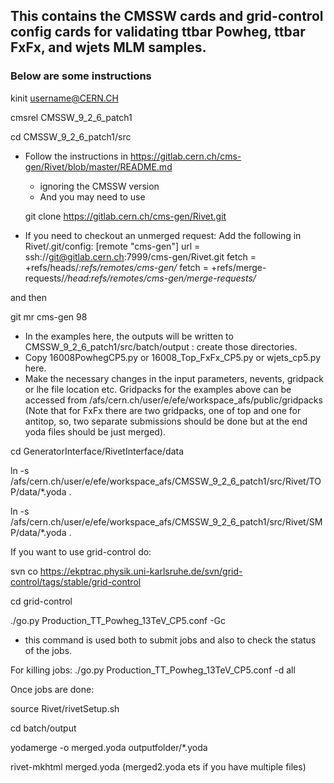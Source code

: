## This contains the CMSSW cards and grid-control config cards for validating ttbar Powheg, ttbar FxFx, and wjets MLM samples. 
### Below are some instructions

kinit username@CERN.CH

cmsrel CMSSW_9_2_6_patch1

cd CMSSW_9_2_6_patch1/src

* Follow the instructions in https://gitlab.cern.ch/cms-gen/Rivet/blob/master/README.md 
  * ignoring the CMSSW version
  * And you may need to use 
  
  git clone https://gitlab.cern.ch/cms-gen/Rivet.git 
  
* If you need to checkout an unmerged request:
      Add the following in Rivet/.git/config:
      [remote "cms-gen"]
        url = ssh://git@gitlab.cern.ch:7999/cms-gen/Rivet.git
        fetch = +refs/heads/*:refs/remotes/cms-gen/*
        fetch = +refs/merge-requests/*/head:refs/remotes/cms-gen/merge-requests/*

and then

git mr cms-gen 98

* In the examples here, the outputs will be written to CMSSW_9_2_6_patch1/src/batch/output : create those directories.
* Copy 16008PowhegCP5.py or 16008_Top_FxFx_CP5.py or wjets_cp5.py here. 
* Make the necessary changes in the input parameters, nevents, gridpack or lhe file location etc. Gridpacks for the examples above can be accessed from /afs/cern.ch/user/e/efe/workspace_afs/public/gridpacks (Note that for FxFx there are two gridpacks, one of top and one for antitop, so, two separate submissions should be done but at the end yoda files should be just merged). 

cd GeneratorInterface/RivetInterface/data

ln -s /afs/cern.ch/user/e/efe/workspace_afs/CMSSW_9_2_6_patch1/src/Rivet/TOP/data/*.yoda .

ln -s /afs/cern.ch/user/e/efe/workspace_afs/CMSSW_9_2_6_patch1/src/Rivet/SMP/data/*.yoda .



If you want to use grid-control do:

svn co https://ekptrac.physik.uni-karlsruhe.de/svn/grid-control/tags/stable/grid-control

cd grid-control

./go.py Production_TT_Powheg_13TeV_CP5.conf -Gc

- this command is used both to submit jobs and also to check the status of the jobs.

For killing jobs: ./go.py Production_TT_Powheg_13TeV_CP5.conf -d all 

Once jobs are done:

source Rivet/rivetSetup.sh

cd batch/output

yodamerge -o merged.yoda outputfolder/*.yoda

rivet-mkhtml merged.yoda (merged2.yoda ets if you have multiple files)




